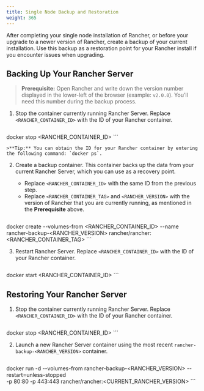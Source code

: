 ```yaml
---
title: Single Node Backup and Restoration
weight: 365
---
```


After completing your single node installation of Rancher, or before your upgrade to a newer version of Rancher, create a backup of your current installation. Use this backup as a restoration point for your Rancher install if you encounter issues when upgrading.

## Backing Up Your Rancher Server

>**Prerequisite:** Open Rancher and write down the version number displayed in the lower-left of the browser (example: `v2.0.0`). You'll need this number during the backup process.

1. Stop the container currently running Rancher Server. Replace `<RANCHER_CONTAINER_ID>` with the ID of your Rancher container.

	```
docker stop <RANCHER_CONTAINER_ID>
	```

	>**Tip:** You can obtain the ID for your Rancher container by entering the following command: `docker ps`.

2. Create a backup container. This container backs up the data from your current Rancher Server, which you can use as a recovery point.

	- Replace `<RANCHER_CONTAINER_ID>` with the same ID from the previous step.
	- Replace `<RANCHER_CONTAINER_TAG>` and `<RANCHER_VERSION>` with the version of Rancher that you are currently running, as mentioned in the  **Prerequisite** above.

	```
docker create --volumes-from <RANCHER_CONTAINER_ID>
--name rancher-backup-<RANCHER_VERSION> rancher/rancher:<RANCHER_CONTAINER_TAG>
	```

3. Restart Rancher Server. Replace `<RANCHER_CONTAINER_ID>` with the ID of your Rancher container.

	```
docker start <RANCHER_CONTAINER_ID>
	```


## Restoring Your Rancher Server

1. Stop the container currently running Rancher Server. Replace `<RANCHER_CONTAINER_ID>` with the ID of your Rancher container.

	```
docker stop <RANCHER_CONTAINER_ID>
	```

2. Launch a new Rancher Server container using the most recent `rancher-backup-<RANCHER_VERSION>` container.

	```
docker run -d --volumes-from rancher-backup-<RANCHER_VERSION> --restart=unless-stopped \
-p 80:80 -p 443:443 rancher/rancher:<CURRENT_RANCHER_VERSION>
	```
